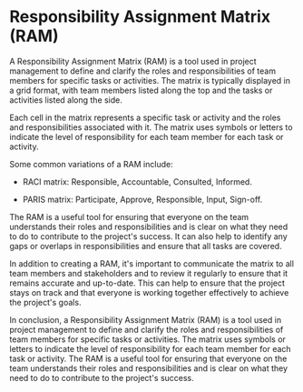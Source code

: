 # Responsibility Assignment Matrix (RAM)

A Responsibility Assignment Matrix (RAM) is a tool used in project management to define and clarify the roles and responsibilities of team members for specific tasks or activities. The matrix is typically displayed in a grid format, with team members listed along the top and the tasks or activities listed along the side.

Each cell in the matrix represents a specific task or activity and the roles and responsibilities associated with it. The matrix uses symbols or letters to indicate the level of responsibility for each team member for each task or activity.

Some common variations of a RAM include:

* RACI matrix: Responsible, Accountable, Consulted, Informed.

* PARIS matrix: Participate, Approve, Responsible, Input, Sign-off.

The RAM is a useful tool for ensuring that everyone on the team understands their roles and responsibilities and is clear on what they need to do to contribute to the project's success. It can also help to identify any gaps or overlaps in responsibilities and ensure that all tasks are covered.

In addition to creating a RAM, it's important to communicate the matrix to all team members and stakeholders and to review it regularly to ensure that it remains accurate and up-to-date. This can help to ensure that the project stays on track and that everyone is working together effectively to achieve the project's goals.

In conclusion, a Responsibility Assignment Matrix (RAM) is a tool used in project management to define and clarify the roles and responsibilities of team members for specific tasks or activities. The matrix uses symbols or letters to indicate the level of responsibility for each team member for each task or activity. The RAM is a useful tool for ensuring that everyone on the team understands their roles and responsibilities and is clear on what they need to do to contribute to the project's success.
